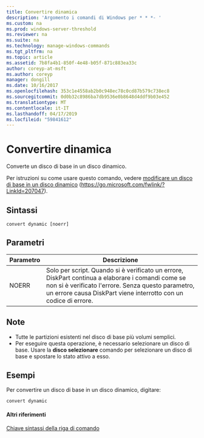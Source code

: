 ```yaml
---
title: Convertire dinamica
description: 'Argomento i comandi di Windows per * * *- '
ms.custom: na
ms.prod: windows-server-threshold
ms.reviewer: na
ms.suite: na
ms.technology: manage-windows-commands
ms.tgt_pltfrm: na
ms.topic: article
ms.assetid: 7b8fa4b1-850f-4e48-b05f-871c883ea33c
author: coreyp-at-msft
ms.author: coreyp
manager: dongill
ms.date: 10/16/2017
ms.openlocfilehash: 353c1e4558ab2b0c948ec78c0cd87b579c738ec8
ms.sourcegitcommit: 0d0b32c8986ba7db9536e0b8648d4ddf9b03e452
ms.translationtype: MT
ms.contentlocale: it-IT
ms.lasthandoff: 04/17/2019
ms.locfileid: "59841612"
---
```

# <a name="convert-dynamic"></a>Convertire dinamica



Converte un disco di base in un disco dinamico.

Per istruzioni su come usare questo comando, vedere [modificare un disco di base in un disco dinamico](https://go.microsoft.com/fwlink/?LinkId=207047) (https://go.microsoft.com/fwlink/?LinkId=207047).

## <a name="syntax"></a>Sintassi

```
convert dynamic [noerr]
```

## <a name="parameters"></a>Parametri

|Parametro|Descrizione|
|---------|-----------|
|NOERR|Solo per script. Quando si è verificato un errore, DiskPart continua a elaborare i comandi come se non si è verificato l'errore. Senza questo parametro, un errore causa DiskPart viene interrotto con un codice di errore.|

## <a name="remarks"></a>Note

-   Tutte le partizioni esistenti nel disco di base più volumi semplici.
-   Per eseguire questa operazione, è necessario selezionare un disco di base. Usare la **disco selezionare** comando per selezionare un disco di base e spostare lo stato attivo a esso.

## <a name="BKMK_examples"></a>Esempi

Per convertire un disco di base in un disco dinamico, digitare:
```
convert dynamic
```

#### <a name="additional-references"></a>Altri riferimenti

[Chiave sintassi della riga di comando](command-line-syntax-key.md)

